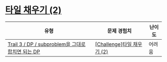 # [타일 채우기 (2)](https://www.codetree.ai/trails/complete/curated-cards/challenge-dp-modeling-tile2)

|유형|문제 경험치|난이도|
|---|---|---|
|[Trail 3 / DP / subproblem을 그대로 합치면 되는 DP](https://www.codetree.ai/trail-info/novice-high/)|[[Challenge]타일 채우기 (2)](https://www.codetree.ai/trails/complete/curated-cards/challenge-dp-modeling-tile2/)|어려움|

